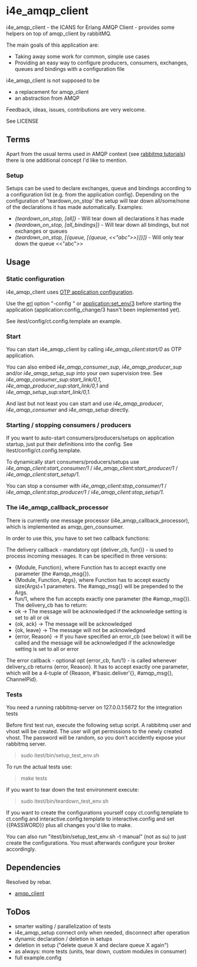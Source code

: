 i4e_amqp_client
================

i4e_amqp_client - the ICANS for Erlang AMQP Client - provides some helpers on top of amqp_client by rabbitMQ.

The main goals of this application are:
* Taking away some work for common, simple use cases
* Providing an easy way to configure producers, consumers, exchanges, queues and bindings with a configuration file

i4e_amqp_client is not supposed to be
* a replacement for amqp_client
* an abstraction from AMQP

Feedback, ideas, issues, contributions are very welcome.

See LICENSE

Terms
------

Apart from the usual terms used in AMQP context (see [rabbitmq tutorials](http://www.rabbitmq.com/getstarted.html)) there is one additional concept I'd like to mention.

### Setup

Setups can be used to declare exchanges, queue and bindings according to a configuration list (e.g. from the application config).
Depending on the configuration of 'teardown_on_stop' the setup will tear down all/some/none of the declarations it has made automatically.
Examples:
* *{teardown_on_stop, [all]}* - Will tear down all declarations it has made
* *{teardown_on_stop, [all_bindings]}* - Will tear down all bindings, but not exchanges or queues
* *{teardown_on_stop, [{queue, [{queue, <<"abc">>}]}]}* - Will only tear down the queue <<"abc">>

Usage
------

### Static configuration

i4e_amqp_client uses [OTP application configuration](http://www.erlang.org/doc/design_principles/applications.html#id74282).

Use the [erl](http://www.erlang.org/doc/man/erl.html) option "-config <config file>" or [application:set_env/3](http://www.erlang.org/doc/apps/kernel/application.html#set_env-3) before starting the application (application:config_change/3 hasn't been implemented yet).

See itest/config/ct.config.template an example.

### Start

You can start i4e_amqp_client by calling *i4e_amqp_client:start/0* as OTP application.

You can also embed *i4e_amqp_consumer_sup*, *i4e_amqp_producer_sup* and/or *i4e_amqp_setup_sup* into your own supervision tree. See *i4e_amqp_consumer_sup:start_link/0,1*, *i4e_amqp_producer_sup:start_link/0,1* and *i4e_amqp_setup_sup:start_link/0,1*.

And last but not least you can start and use *i4e_amqp_producer*, *i4e_amqp_consumer* and *i4e_amqp_setup* directly.

### Starting / stopping consumers / producers

If you want to auto-start consumers/producers/setups on application startup, just put their definitions into the config. See itest/config/ct.config.template.

To dynamically start consumers/producers/setups use *i4e_amqp_client:start_consumer/1* / *i4e_amqp_client:start_producer/1* / *i4e_amqp_client:start_setup/1*.

You can stop a consumer with *i4e_amqp_client:stop_consumer/1* / *i4e_amqp_client:stop_producer/1* / *i4e_amqp_client:stop_setup/1*.

### The i4e_amqp_callback_processor

There is currently one message processor (i4e_amqp_callback_processor), which is implemented as amqp_gen_counsumer.

In order to use this, you have to set two callback functions:

The delivery callback - mandatory opt {deliver_cb, fun()} - is used to process incoming messages.
It can be specified in three versions:
- {Module, Function}, where Function has to accept exactly one parameter (the #amqp_msg{}).
- {Module, Function, Args}, where Function has to accept exactly size(Args)+1 parameters. The #amqp_msg{} will be prepended to the Args.
- fun/1, where the fun accepts exactly one parameter (the #amqp_msg{}).
The delivery_cb has to return:
- ok -> The message will be acknowledged if the acknowledge setting is set to all or ok 
- {ok, ack} -> The message will be acknowledged
- {ok, leave} -> The message will not be acknowledged
- {error, Reason} -> If you have specified an error_cb (see below) it will be called and the message will be acknowledged if the acknowledge setting is set to all or error

The error callback - optional opt {error_cb, fun/1} - is called whenever delivery_cb returns {error, Reason}. It has to accept exactly one parameter, which will be a 4-tuple of {Reason, #'basic.deliver'{}, #amqp_msg{}, ChannelPid}.

### Tests

You need a running rabbitmq-server on 127.0.0.1:5672 for the integration tests

Before first test run, execute the following setup script. A rabbitmq user and vhost will be created. The user will get permissions to the newly created vhost. The password will be random, so you don't accidently expose your rabbitmq server. 
> sudo itest/bin/setup_test_env.sh

To run the actual tests use:
> make tests

If you want to tear down the test environment execute:
> sudo itest/bin/teardown_test_env.sh

If you want to create the configurations yourself copy ct.config.template to ct.config and interactive.config.template to interactive.config and set {{PASSWORD}} plus all changes you'd like to make.
 
You can also run "itest/bin/setup_test_env.sh -t manual" (not as su) to just create the configurations. You must afterwards configure your broker accordingly.

Dependencies
-------------
Resolved by rebar.

* [amqp_client](http://github.com/jbrisbin/amqp_client) 

ToDos
------
- smarter waiting / parallelization of tests
- i4e_amqp_setup connect only when needed, disconnect after operation
- dynamic declaration / deletion in setups
- deletion in setup ("delete queue X and declare queue X again")
- as always: more tests (units, tear down, custom modules in consumer)
- full example.config
